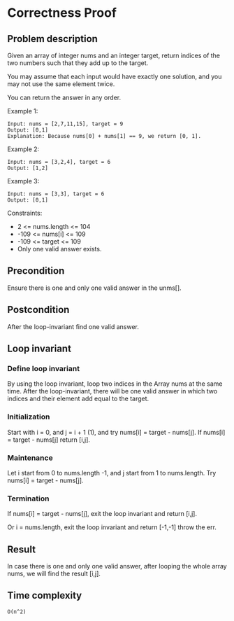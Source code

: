 # Correctness Proof

## Problem description

Given an array of integer nums and an integer target, return indices of the two numbers such that they add up to the target.

You may assume that each input would have exactly one solution, and you may not use the same element twice.

You can return the answer in any order.

Example 1:

```example
Input: nums = [2,7,11,15], target = 9
Output: [0,1]
Explanation: Because nums[0] + nums[1] == 9, we return [0, 1].
```

Example 2:

```example
Input: nums = [3,2,4], target = 6
Output: [1,2]
```

Example 3:

```example
Input: nums = [3,3], target = 6
Output: [0,1]
```

Constraints:

- 2 <= nums.length <= 104
- -109 <= nums[i] <= 109
- -109 <= target <= 109
- Only one valid answer exists.

## Precondition

Ensure there is one and only one valid answer in the unms[].

## Postcondition

After the loop-invariant find one valid answer.

## Loop invariant

### Define loop invariant

By using the loop invariant, loop two indices in the Array nums at the same time. After the loop-invariant, there will be one valid answer in which two indices and their element add equal to the target.

### Initialization

Start with i = 0, and j = i + 1 (1), and try nums[i] = target - nums[j]. If nums[i] = target - nums[j] return [i,j].

### Maintenance

Let i start from 0 to nums.length -1, and j start from 1 to nums.length. Try nums[i] = target - nums[j].

### Termination

If nums[i] = target - nums[j], exit the loop invariant and return [i,j].

Or i = nums.length, exit the loop invariant and return [-1,-1] throw the err.

## Result

In case there is one and only one valid answer, after looping the whole array nums, we will find the result [i,j].

## Time complexity

 `O(n^2)`
